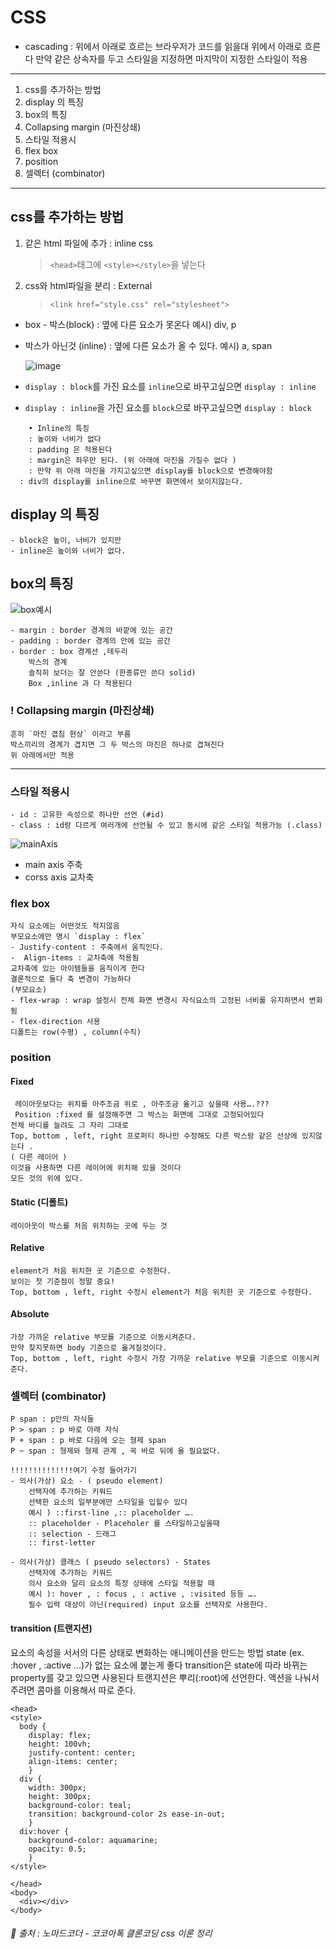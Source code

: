 # CSS

- cascading : 위에서 아래로 흐르는
  브라우저가 코드를 읽을대 위에서 아래로 흐른다
  만약 같은 상속자를 두고 스타일을 지정하면 마지막이 지정한 스타일이 적용

---

1. css를 추가하는 방법
2. display 의 특징
3. box의 특징
4. Collapsing margin (마진상쇄)
5. 스타일 적용시
6. flex box
7. position
8. 셀렉터 (combinator)

---

## css를 추가하는 방법

1. 같은 html 파일에 추가 : inline css
   > `<head>`태그에 `<style></style>`을 넣는다
2. css와 html파일을 분리 : External
   > `<link href="style.css" rel="stylesheet">`

- box - 박스(block) : 옆에 다른 요소가 못온다
  예시) div, p
- 박스가 아닌것 (inline) : 옆에 다른 요소가 올 수 있다.
  예시) a, span

  ![image](https://media.vlpt.us/images/eunsonny/post/e7ff3081-ded6-4c35-b2bd-f9d679a1d0f2/blockinline.png)

- `display : block`를 가진 요소를 `inline`으로 바꾸고싶으면 `display : inline`
- `display : inline`을 가진 요소를 `block`으로 바꾸고싶으면 `display : block`

```
	• Inline의 특징
	: 높이와 너비가 없다
	: padding 은 적용된다
	: margin은 좌우만 된다. (위 아래에 마진을 가질수 없다 )
	: 만약 위 아래 마진을 가지고싶으면 display를 block으로 변경해야함
  : div의 display를 inline으로 바꾸면 화면에서 보이지않는다.
```

## display 의 특징

    - block은 높이, 너비가 있지만
    - inline은 높이와 너비가 없다.

## box의 특징

![box예시](https://media.vlpt.us/images/woals3000/post/c06b9ea3-38dc-4c8a-b391-3f06c61e2b73/box-model.png)

    - margin : border 경계의 바깥에 있는 공간
    - padding : border 경계의 안에 있는 공간
    - border : box 경계선 ,테두리
        박스의 경계
        솔직히 보더는 잘 안쓴다 (한종류만 쓴다 solid)
        Box ,inline 과 다 적용된다

### ! Collapsing margin (마진상쇄)

    흔히 `마진 겹침 현상` 이라고 부름
    박스끼리의 경계가 겹치면 그 두 박스의 마진은 하나로 겹쳐진다
    위 아래에서만 적용

---

### 스타일 적용시

    - id : 고유한 속성으로 하나만 선언 (#id)
    - class : id랑 다르게 여러개에 선언될 수 있고 동시에 같은 스타일 적용가능 (.class)

![mainAxis](https://user-images.githubusercontent.com/50939886/139521048-1f774c29-9a47-4102-8b8a-87254a874db1.png)

- main axis 주축
- corss axis 교차축

### flex box

    자식 요소에는 어떤것도 적지않음
    부모요소에만 명시 `display : flex`
    - Justify-content : 주축에서 움직인다.
    -  Align-items : 교차축에 적용됨
    교차축에 있는 아이템들을 움직이게 한다
    결론적으로 둘다 축 변경이 가능하다
    (부모요소)
    - flex-wrap : wrap 설정시 전체 화면 변경시 자식요소의 고정된 너비를 유지하면서 변화됨
    - flex-direction 사용
    디폴트는 row(수평) , column(수직)

### position

#### Fixed

     레이아웃보다는 위치를 아주조금 위로 , 아주조금 옮기고 싶을때 사용….???
     Position :fixed 를 설정해주면 그 박스는 화면에 그대로 고정되어있다
    전체 바디를 늘려도 그 자리 그대로
    Top, bottom , left, right 프로퍼티 하나만 수정해도 다른 박스랑 같은 선상에 있지않는다 .
    ( 다른 레이어 )
    이것을 사용하면 다른 레이어에 위치해 있을 것이다
    모든 것의 위에 있다.

#### Static (디폴트)

    레이아웃이 박스를 처음 위치하는 곳에 두는 것

#### Relative

    element가 처음 위치한 곳 기준으로 수정한다.
    보이는 첫 기준점이 정말 중요!
    Top, bottom , left, right 수정시 element가 처음 위치한 곳 기준으로 수정한다.

#### Absolute

    가장 가까운 relative 부모를 기준으로 이동시켜준다.
    만약 찾지못하면 body 기준으로 옮겨질것이다.
    Top, bottom , left, right 수정시 가장 가까운 relative 부모를 기준으로 이동시켜준다.

### 셀렉터 (combinator)

    P span : p안의 자식들
    P > span : p 바로 아래 자식
    P + span : p 바로 다음에 오는 형제 span
    P ~ span : 형제와 형제 관계 , 꼭 바로 뒤에 올 필요없다.

```
!!!!!!!!!!!!!!여기 수정 들어가기
- 의사(가상) 요소 - ( pseudo element)
    선택자에 추가하는 키워드
    선택한 요소의 일부분에만 스타일을 입힐수 있다
    예시 ) ::first-line ,:: placeholder ….
    :: placeholder - Placeholer 를 스타일하고싶을때
    :: selection - 드래그
    :: first-letter

- 의사(가상) 클래스 ( pseudo selectors) - States
    선택자에 추가하는 키워드
    의사 요소와 달리 요소의 특정 상태에 스타일 적용할 때
    예시 ): hover , : focus , : active , :visited 등등 ….
    필수 입력 대상이 아닌(required) input 요소를 선택자로 사용한다.
```

#### transition (트랜지션)

요소의 속성을 서서의 다른 상태로 변화하는 애니메이션을 만드는 방법
state (ex. :hover , :active ...)가 없는 요소에 붙는게 좋다
transition은 state에 따라 바뀌는 property를 갖고 있으면 사용된다
트랜지션은 뿌리(:root)에 선언한다.
액션을 나눠서 주려면 콤마를 이용해서 따로 준다.

  <!-- 예시-->

    <head>
    <style>
      body {
        display: flex;
        height: 100vh;
        justify-content: center;
        align-items: center;
        }
      div {
        width: 300px;
        height: 300px;
        background-color: teal;
        transition: background-color 2s ease-in-out;
        }
      div:hover {
        background-color: aquamarine;
        opacity: 0.5;
        }
    </style>

    </head>
    <body>
      <div></div>
    </body>

###### 🧠 출처 : 노마드코더 - 코코아톡 클론코딩 css 이론 정리
